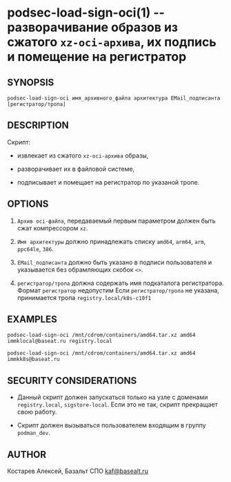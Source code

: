 podsec-load-sign-oci(1) -- разворачивание образов  из сжатого  `xz-oci-архива`, их подпись и помещение на регистратор
================================

## SYNOPSIS

`podsec-load-sign-oci имя_архивного_файла архитектура EMail_подписанта [регистратор/тропа]`

## DESCRIPTION

Скрипт:

- извлекает из сжатого  `xz-oci-архива` образы,

- разворачивает их в файловой системе,

- подписывает и помещает на  регистратор по указаной тропе.

## OPTIONS

1. `Архив oci-файла`, передаваемый первым параметром должен быть сжат компрессором `xz`.

2. `Имя архитектуры` должно принадлежать списку `amd64`, `arm64`, `arm`, `ppc64le`, `386`.

3. `EMail_подписанта` должно быть указано в подписи пользователя и  указывается без обрамляющих скобок `<>`.

4.  `регистратор/тропа` должна содержать имя подкаталога регистратора. Формат `регистратор` недопустим
  Если `регистратор/тропа` не указана, принимается тропа  `registry.local/k8s-c10f1`

## EXAMPLES

`podsec-load-sign-oci /mnt/cdrom/containers/amd64.tar.xz amd64 immklocal@baseat.ru registry.local`

`podsec-load-sign-oci /mnt/cdrom/containers/amd64.tar.xz amd64 immkk8s@baseat.ru`

## SECURITY CONSIDERATIONS

- Данный скрипт должен запускаться только на узле с доменами `registry.local`, `sigstore-local`. Если это не так, скрипт прекращает свою работу.

- Скрипт должен вызываться пользователем входящим в группу `podman_dev`.

## AUTHOR

Костарев Алексей, Базальт СПО
kaf@basealt.ru
